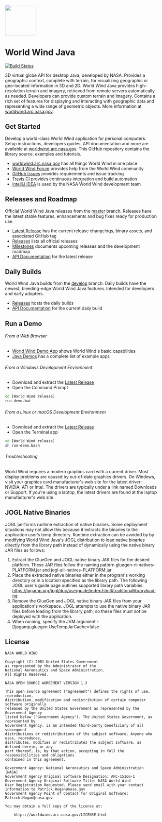 <img src="https://worldwind.arc.nasa.gov/css/images/nasa-logo.svg" height="100"/>

# World Wind Java

[![Build Status](https://travis-ci.org/NASAWorldWind/WorldWindJava.svg?branch=develop)](https://travis-ci.org/NASAWorldWind/WorldWindJava)

3D virtual globe API for desktop Java, developed by NASA. Provides a geographic context, complete with terrain, for 
visualizing geographic or geo-located information in 3D and 2D. World Wind Java provides high-resolution terrain and 
imagery, retrieved from remote servers automatically as needed. Developers can provide custom terrain and imagery. 
Contains a rich set of features for displaying and interacting with geographic data and representing a wide range of 
geometric objects. More information at [worldwind.arc.nasa.gov](https://worldwind.arc.nasa.gov).       

## Get Started

Develop a world-class World Wind application for personal computers. Setup instructions, developers guides,
API documentation and more are available at [worldwind.arc.nasa.gov](https://worldwind.arc.nasa.gov). This GitHub
repository contains the library source, examples and tutorials.

- [worldwind.arc.nasa.gov](https://worldwind.arc.nasa.gov) has all things World Wind in one place
- [World Wind Forum](http://forum.worldwindcentral.com) provides help from the World Wind community
- [GitHub Issues](https://github.com/NASAWorldWind/WorldWindJava/issues) provides requirements and issue tracking
- [Travis CI](https://travis-ci.org/NASAWorldWind/WorldWindJava) provides continuous integration and build automation
- [IntelliJ IDEA](https://www.jetbrains.com/idea/) is used by the NASA World Wind development team

## Releases and Roadmap

Official World Wind Java releases from the [master](https://github.com/NASAWorldWind/WorldWindJava/tree/master) branch. 
Releases have the latest stable features, enhancements and bug fixes ready for production use.

- [Latest Release](https://github.com/NASAWorldWind/WorldWindJava/releases/latest) has the current release changelogs, binary assets, and associated GitHub tag
- [Releases](https://github.com/NASAWorldWind/WorldWindJava/releases/) lists all official releases
- [Milestones](https://github.com/NASAWorldWind/WorldWindJava/milestones) documents upcoming releases and the development roadmap
- [API Documentation](https://worldwind.arc.nasa.gov/assets/java/latest/javadoc) for the latest release

## Daily Builds

World Wind Java builds from the [develop](https://github.com/NASAWorldWind/WorldWindJava/tree/develop) branch. Daily 
builds have the newest, bleeding-edge World Wind Java features. Intended for developers and early adopters.

- [Releases](https://github.com/NASAWorldWind/WorldWindJava/releases) hosts the daily builds
- [API Documentation](https://worldwind.arc.nasa.gov/assets/java/daily/javadoc) for the current daily build

## Run a Demo 
   
###### From a Web Browser
   
- [World Wind Demo App](https://worldwind.arc.nasa.gov/java/latest/webstart/ApplicationTemplate.jnlp) shows World Wind's basic capabilities
- [Java Demos](http://goworldwind.org/demos) has a complete list of example apps
   
###### From a Windows Development Environment

- Download and extract the [Latest Release](https://github.com/NASAWorldWind/WorldWindJava/releases/latest)
- Open the Command Prompt
```bash
cd [World Wind release]
run-demo.bat
```

###### From a Linux or macOS Development Environment

- Download and extract the [Latest Release](https://github.com/NASAWorldWind/WorldWindJava/releases/latest)
- Open the Terminal app
```bash
cd [World Wind release]
sh run-demo.bash
```

###### Troubleshooting
   
World Wind requires a modern graphics card with a current driver. Most display problems are caused by out-of-date 
graphics drivers. On Windows, visit your graphics card manufacturer's web site for the latest driver: NVIDIA, ATI or 
Intel. The drivers are typically under a link named Downloads or Support. If you're using a laptop, the latest drivers 
are found at the laptop manufacturer's web site.

## JOGL Native Binaries

JOGL performs runtime extraction of native binaries. Some deployment situations may not allow this because it extracts 
the binaries to the application user’s temp directory. Runtime extraction can be avoided by by modifying World Wind 
Java's JOGL distribution to load native binaries directly from the library path instead of dynamically using the native 
binary JAR files as follows:
                                                                                                     
1. Extract the GlueGen and JOGL native binary JAR files for the desired platform.
   These JAR files follow the naming pattern gluegen-rt-natives-PLATFORM.jar and jogl-all-natives-PLATFORM.jar
2. Place the extracted native binaries either in the program's working directory or in a location specified as the
   library path. The following JOGL user's guide page outlines supported library path variables:
   https://jogamp.org/jogl/doc/userguide/index.html#traditionallibraryloading
3. Remove the GlueGen and JOGL native binary JAR files from your application's workspace.
   JOGL attempts to use the native binary JAR files before loading from the library path, so these files must not be
   deployed with the application.
4. When running, specify the JVM argument -Djogamp.gluegen.UseTempJarCache=false

## License

    NASA WORLD WIND

    Copyright (C) 2001 United States Government
    as represented by the Administrator of the
    National Aeronautics and Space Administration.
    All Rights Reserved.

    NASA OPEN SOURCE AGREEMENT VERSION 1.3

    This open source agreement ("agreement") defines the rights of use, reproduction,
    distribution, modification and redistribution of certain computer software originally
    released by the United States Government as represented by the Government Agency
    listed below ("Government Agency"). The United States Government, as represented by
    Government Agency, is an intended third-party beneficiary of all subsequent
    distributions or redistributions of the subject software. Anyone who uses, reproduces,
    distributes, modifies or redistributes the subject software, as defined herein, or any
    part thereof, is, by that action, accepting in full the responsibilities and obligations 
    contained in this agreement.

    Government Agency: National Aeronautics and Space Administration (NASA)
    Government Agency Original Software Designation: ARC-15166-1
    Government Agency Original Software Title: NASA World Wind
    User Registration Requested. Please send email with your contact information to Patrick.Hogan@nasa.gov
    Government Agency Point of Contact for Original Software: Patrick.Hogan@nasa.gov

    You may obtain a full copy of the license at:

        https://worldwind.arc.nasa.gov/LICENSE.html
